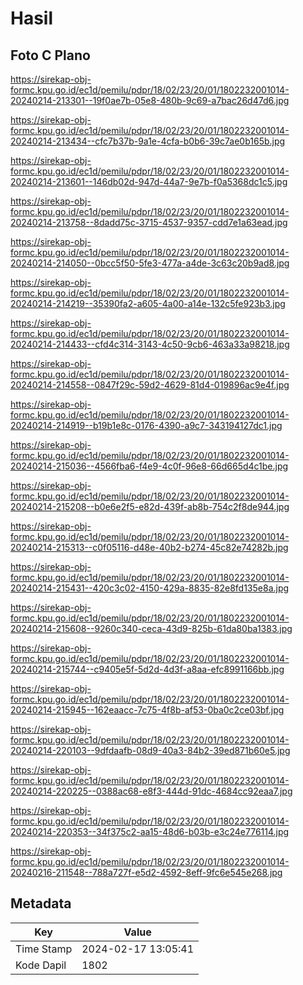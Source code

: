 # Hasil

## Foto C Plano

https://sirekap-obj-formc.kpu.go.id/ec1d/pemilu/pdpr/18/02/23/20/01/1802232001014-20240214-213301--19f0ae7b-05e8-480b-9c69-a7bac26d47d6.jpg

https://sirekap-obj-formc.kpu.go.id/ec1d/pemilu/pdpr/18/02/23/20/01/1802232001014-20240214-213434--cfc7b37b-9a1e-4cfa-b0b6-39c7ae0b165b.jpg

https://sirekap-obj-formc.kpu.go.id/ec1d/pemilu/pdpr/18/02/23/20/01/1802232001014-20240214-213601--146db02d-947d-44a7-9e7b-f0a5368dc1c5.jpg

https://sirekap-obj-formc.kpu.go.id/ec1d/pemilu/pdpr/18/02/23/20/01/1802232001014-20240214-213758--8dadd75c-3715-4537-9357-cdd7e1a63ead.jpg

https://sirekap-obj-formc.kpu.go.id/ec1d/pemilu/pdpr/18/02/23/20/01/1802232001014-20240214-214050--0bcc5f50-5fe3-477a-a4de-3c63c20b9ad8.jpg

https://sirekap-obj-formc.kpu.go.id/ec1d/pemilu/pdpr/18/02/23/20/01/1802232001014-20240214-214219--35390fa2-a605-4a00-a14e-132c5fe923b3.jpg

https://sirekap-obj-formc.kpu.go.id/ec1d/pemilu/pdpr/18/02/23/20/01/1802232001014-20240214-214433--cfd4c314-3143-4c50-9cb6-463a33a98218.jpg

https://sirekap-obj-formc.kpu.go.id/ec1d/pemilu/pdpr/18/02/23/20/01/1802232001014-20240214-214558--0847f29c-59d2-4629-81d4-019896ac9e4f.jpg

https://sirekap-obj-formc.kpu.go.id/ec1d/pemilu/pdpr/18/02/23/20/01/1802232001014-20240214-214919--b19b1e8c-0176-4390-a9c7-343194127dc1.jpg

https://sirekap-obj-formc.kpu.go.id/ec1d/pemilu/pdpr/18/02/23/20/01/1802232001014-20240214-215036--4566fba6-f4e9-4c0f-96e8-66d665d4c1be.jpg

https://sirekap-obj-formc.kpu.go.id/ec1d/pemilu/pdpr/18/02/23/20/01/1802232001014-20240214-215208--b0e6e2f5-e82d-439f-ab8b-754c2f8de944.jpg

https://sirekap-obj-formc.kpu.go.id/ec1d/pemilu/pdpr/18/02/23/20/01/1802232001014-20240214-215313--c0f05116-d48e-40b2-b274-45c82e74282b.jpg

https://sirekap-obj-formc.kpu.go.id/ec1d/pemilu/pdpr/18/02/23/20/01/1802232001014-20240214-215431--420c3c02-4150-429a-8835-82e8fd135e8a.jpg

https://sirekap-obj-formc.kpu.go.id/ec1d/pemilu/pdpr/18/02/23/20/01/1802232001014-20240214-215608--9260c340-ceca-43d9-825b-61da80ba1383.jpg

https://sirekap-obj-formc.kpu.go.id/ec1d/pemilu/pdpr/18/02/23/20/01/1802232001014-20240214-215744--c9405e5f-5d2d-4d3f-a8aa-efc8991166bb.jpg

https://sirekap-obj-formc.kpu.go.id/ec1d/pemilu/pdpr/18/02/23/20/01/1802232001014-20240214-215945--162eaacc-7c75-4f8b-af53-0ba0c2ce03bf.jpg

https://sirekap-obj-formc.kpu.go.id/ec1d/pemilu/pdpr/18/02/23/20/01/1802232001014-20240214-220103--9dfdaafb-08d9-40a3-84b2-39ed871b60e5.jpg

https://sirekap-obj-formc.kpu.go.id/ec1d/pemilu/pdpr/18/02/23/20/01/1802232001014-20240214-220225--0388ac68-e8f3-444d-91dc-4684cc92eaa7.jpg

https://sirekap-obj-formc.kpu.go.id/ec1d/pemilu/pdpr/18/02/23/20/01/1802232001014-20240214-220353--34f375c2-aa15-48d6-b03b-e3c24e776114.jpg

https://sirekap-obj-formc.kpu.go.id/ec1d/pemilu/pdpr/18/02/23/20/01/1802232001014-20240216-211548--788a727f-e5d2-4592-8eff-9fc6e545e268.jpg


## Metadata

| Key        | Value               |
| ---------- | ------------------- |
| Time Stamp | 2024-02-17 13:05:41 |
| Kode Dapil | 1802                |



